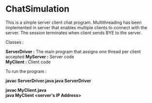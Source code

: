# ChatSimulation  

This is a simple server client chat program. Multithreading has been implemented in server that enables multiple clients 
to connect with the server. The session terminates when client sends BYE to the server. 

Classes :  

<b>ServerDriver :</b> The main program that assigns one thread per client accepted
<b>MyServer     :</b> Server code  
<b>MyClient     :</b> Client code

To run the program :  

<b>
javac ServerDriver.java  
java ServerDriver <port-number>


javac MyClient.java  
java MyClient <server's IP Address> <port-number>
</b>
